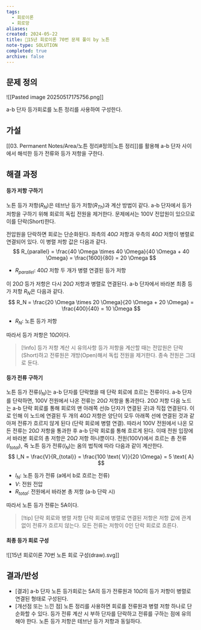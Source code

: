 ```yaml
---
tags:
  - 회로이론
  - 회로망
aliases: 
created: 2024-05-22
title: 🔬15년 회로이론 70번 문제 풀이 by 노튼
note-type: SOLUTION
completed: true
archive: false
---
```


## 문제 정의
![[Pasted image 20250517175756.png]]

a-b 단자 등가회로를 노튼 정리를 사용하여 구성한다.

## 가설
[[03. Permanent Notes/Area/노튼 정리#정의|노튼 정리]]를 활용해 a-b 단자 사이에서 해석한 등가 전류와 등가 저항을 구한다.

## 해결 과정
#### 등가 저항 구하기

노튼 등가 저항($R_N$)은 테브난 등가 저항($R_{Th}$)과 계산 방법이 같다. a-b 단자에서 등가 저항을 구하기 위해 회로의 독립 전원을 제거한다. 문제에서는 100$\text{V}$ 전압원이 있으므로 이를 단락(Short)한다.

전압원을 단락하면 회로는 단순화된다. 좌측의 40$\Omega$ 저항과 우측의 40$\Omega$ 저항이 병렬로 연결되어 있다. 이 병렬 저항 값은 다음과 같다.
$$
R_{parallel} = \frac{40 \Omega \times 40 \Omega}{40 \Omega + 40 \Omega} = \frac{1600}{80} = 20 \Omega
$$
- $R_{parallel}$: 40$\Omega$ 저항 두 개가 병렬 연결된 등가 저항

이 20$\Omega$ 등가 저항은 다시 20$\Omega$ 저항과 병렬로 연결된다. a-b 단자에서 바라본 최종 등가 저항 $R_N$은 다음과 같다.
$$
R_N = \frac{20 \Omega \times 20 \Omega}{20 \Omega + 20 \Omega} = \frac{400}{40} = 10 \Omega
$$
- $R_N$: 노튼 등가 저항

따라서 등가 저항은 10$\Omega$이다.

>[!info] 등가 저항 계산 시 유의사항
>등가 저항을 계산할 때는 전압원은 단락(Short)하고 전류원은 개방(Open)해서 독립 전원을 제거한다. 종속 전원은 그대로 둔다.

#### 등가 전류 구하기

노튼 등가 전류($I_N$)는 a-b 단자를 단락했을 때 단락 회로에 흐르는 전류이다. a-b 단자를 단락하면, 100$\text{V}$ 전원에서 나온 전류는 20$\Omega$ 저항을 통과한다. 20$\Omega$ 저항 다음 노드는 a-b 단락 회로를 통해 회로의 맨 아래쪽 선(b 단자가 연결된 곳)과 직접 연결된다. 이로 인해 이 노드에 연결된 두 개의 40$\Omega$ 저항은 양단이 모두 아래쪽 선에 연결된 것과 같아져 전류가 흐르지 않게 된다 (단락 회로에 병렬 연결).
따라서 100$\text{V}$ 전원에서 나온 모든 전류는 20$\Omega$ 저항을 통과한 후 a-b 단락 회로를 통해 흐르게 된다. 이때 전원 입장에서 바라본 회로의 총 저항은 20$\Omega$ 저항 하나뿐이다.
전원(100$\text{V}$)에서 흐르는 총 전류($I_{total}$), 즉 노튼 등가 전류($I_N$)는 옴의 법칙에 따라 다음과 같이 계산한다.
$$
I_N = \frac{V}{R_{total}} = \frac{100 \text{ V}}{20 \Omega} = 5 \text{ A}
$$
- $I_N$: 노튼 등가 전류 (a에서 b로 흐르는 전류)
- $V$: 전원 전압
- $R_{total}$: 전원에서 바라본 총 저항 (a-b 단락 시)

따라서 노튼 등가 전류는 5$\text{A}$이다.

>[!tip] 단락 회로와 병렬 저항
>단락 회로에 병렬로 연결된 저항은 저항 값에 관계없이 전류가 흐르지 않는다. 모든 전류는 저항이 0인 단락 회로로 흐른다.

#### 최종 등가 회로 구성

![[15년 회로이론 70번 노튼 회로 구성(draw).svg]]

## 결과/반성
- [결과] a-b 단자 노튼 등가회로는 5$\text{A}$의 등가 전류원과 10$\Omega$의 등가 저항이 병렬로 연결된 형태로 구성된다.
- [개선점 또는 느낀 점] 노튼 정리를 사용하면 회로를 전류원과 병렬 저항 하나로 단순화할 수 있다. 등가 전류 계산 시 부하 단자를 단락하고 전류를 구하는 점에 유의해야 한다. 노튼 등가 저항은 테브난 등가 저항과 동일하다.